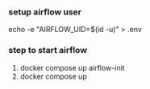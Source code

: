 ### setup airflow user
echo -e "AIRFLOW_UID=$(id -u)" > .env

### step to start airflow
1. docker compose up airflow-init
2. docker compose up
